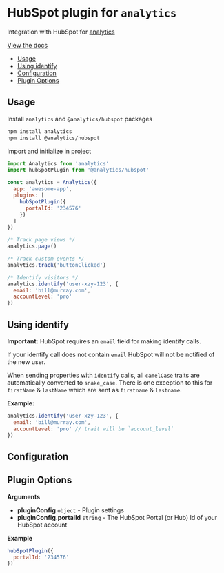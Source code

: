 # HubSpot plugin for `analytics`

Integration with HubSpot for [analytics](https://www.npmjs.com/package/analytics)

[View the docs](https://getanalytics.io/plugins/hubspot/)

<!-- ANALYTICS_DOCS:START (TOC) -->
- [Usage](#usage)
- [Using identify](#using-identify)
- [Configuration](#configuration)
- [Plugin Options](#plugin-options)
<!-- ANALYTICS_DOCS:END (TOC) -->

## Usage

Install `analytics` and `@analytics/hubspot` packages

```bash
npm install analytics
npm install @analytics/hubspot
```

Import and initialize in project

```js
import Analytics from 'analytics'
import hubSpotPlugin from '@analytics/hubspot'

const analytics = Analytics({
  app: 'awesome-app',
  plugins: [
    hubSpotPlugin({
      portalId: '234576'
    })
  ]
})

/* Track page views */
analytics.page()

/* Track custom events */
analytics.track('buttonClicked')

/* Identify visitors */
analytics.identify('user-xzy-123', {
  email: 'bill@murray.com',
  accountLevel: 'pro'
})
```

## Using identify

**Important:** HubSpot requires an `email` field for making identify calls.

If your identify call does not contain `email` HubSpot will not be notified of the new user.

When sending properties with `identify` calls, all `camelCase` traits are automatically converted to `snake_case`. There is one exception to this for `firstName` & `lastName` which are sent as `firstname` & `lastname`.

**Example:**

```js
analytics.identify('user-xzy-123', {
  email: 'bill@murray.com',
  accountLevel: 'pro' // trait will be `account_level`
})
```

## Configuration

<!-- ANALYTICS_DOCS:START (API) -->
## Plugin Options

**Arguments**

- **pluginConfig** <code>object</code> - Plugin settings
- **pluginConfig.portalId** <code>string</code> - The HubSpot Portal (or Hub) Id of your HubSpot account

**Example**

```js
hubSpotPlugin({
  portalId: '234576'
})
```
<!-- ANALYTICS_DOCS:END -->
